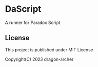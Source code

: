 # DaScript

A runner for Paradox Script

## License

This project is published under MIT License

Copyright(C) 2023 dragon-archer
